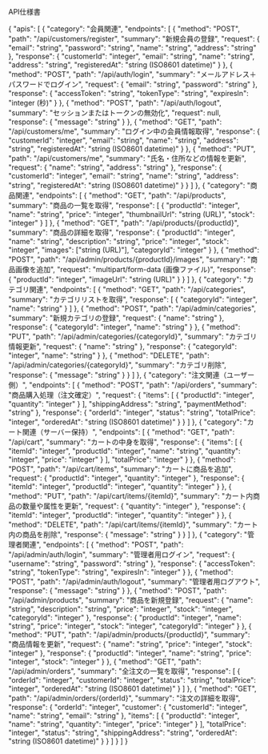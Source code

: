 API仕様書



{
  "apis": [
    {
      "category": "会員関連",
      "endpoints": [
        {
          "method": "POST",
          "path": "/api/customers/register",
          "summary": "新規会員の登録",
          "request": {
            "email": "string",
            "password": "string",
            "name": "string",
            "address": "string"
          },
          "response": {
            "customerId": "integer",
            "email": "string",
            "name": "string",
            "address": "string",
            "registeredAt": "string (ISO8601 datetime)"
          }
        },
        {
          "method": "POST",
          "path": "/api/auth/login",
          "summary": "メールアドレス＋パスワードでログイン",
          "request": {
            "email": "string",
            "password": "string"
          },
          "response": {
            "accessToken": "string",
            "tokenType": "string",
            "expiresIn": "integer (秒)"
          }
        },
        {
          "method": "POST",
          "path": "/api/auth/logout",
          "summary": "セッションまたはトークンの無効化",
          "request": null,
          "response": {
            "message": "string"
          }
        },
        {
          "method": "GET",
          "path": "/api/customers/me",
          "summary": "ログイン中の会員情報取得",
          "response": {
            "customerId": "integer",
            "email": "string",
            "name": "string",
            "address": "string",
            "registeredAt": "string (ISO8601 datetime)"
          }
        },
        {
          "method": "PUT",
          "path": "/api/customers/me",
          "summary": "氏名・住所などの情報を更新",
          "request": {
            "name": "string",
            "address": "string"
          },
          "response": {
            "customerId": "integer",
            "email": "string",
            "name": "string",
            "address": "string",
            "registeredAt": "string (ISO8601 datetime)"
          }
        }
      ]
    },
    {
      "category": "商品関連",
      "endpoints": [
        {
          "method": "GET",
          "path": "/api/products",
          "summary": "商品の一覧を取得",
          "response": [
            {
              "productId": "integer",
              "name": "string",
              "price": "integer",
              "thumbnailUrl": "string (URL)",
              "stock": "integer"
            }
          ]
        },
        {
          "method": "GET",
          "path": "/api/products/{productId}",
          "summary": "商品の詳細を取得",
          "response": {
            "productId": "integer",
            "name": "string",
            "description": "string",
            "price": "integer",
            "stock": "integer",
            "images": ["string (URL)"],
            "categoryId": "integer"
          }
        },
        {
          "method": "POST",
          "path": "/api/admin/products/{productId}/images",
          "summary": "商品画像を追加",
          "request": "multipart/form-data (画像ファイル)",
          "response": {
            "productId": "integer",
            "imageUrl": "string (URL)"
          }
        }
      ]
    },
    {
      "category": "カテゴリ関連",
      "endpoints": [
        {
          "method": "GET",
          "path": "/api/categories",
          "summary": "カテゴリリストを取得",
          "response": [
            {
              "categoryId": "integer",
              "name": "string"
            }
          ]
        },
        {
          "method": "POST",
          "path": "/api/admin/categories",
          "summary": "新規カテゴリの登録",
          "request": {
            "name": "string"
          },
          "response": {
            "categoryId": "integer",
            "name": "string"
          }
        },
        {
          "method": "PUT",
          "path": "/api/admin/categories/{categoryId}",
          "summary": "カテゴリ情報更新",
          "request": {
            "name": "string"
          },
          "response": {
            "categoryId": "integer",
            "name": "string"
          }
        },
        {
          "method": "DELETE",
          "path": "/api/admin/categories/{categoryId}",
          "summary": "カテゴリ削除",
          "response": {
            "message": "string"
          }
        }
      ]
    },
    {
      "category": "注文関連（ユーザー側）",
      "endpoints": [
        {
          "method": "POST",
          "path": "/api/orders",
          "summary": "商品購入処理（注文確定）",
          "request": {
            "items": [
              {
                "productId": "integer",
                "quantity": "integer"
              }
            ],
            "shippingAddress": "string",
            "paymentMethod": "string"
          },
          "response": {
            "orderId": "integer",
            "status": "string",
            "totalPrice": "integer",
            "orderedAt": "string (ISO8601 datetime)"
          }
        }
      ]
    },
    {
      "category": "カート関連（サーバー保持）",
      "endpoints": [
        {
          "method": "GET",
          "path": "/api/cart",
          "summary": "カートの中身を取得",
          "response": {
            "items": [
              {
                "itemId": "integer",
                "productId": "integer",
                "name": "string",
                "quantity": "integer",
                "price": "integer"
              }
            ],
            "totalPrice": "integer"
          }
        },
        {
          "method": "POST",
          "path": "/api/cart/items",
          "summary": "カートに商品を追加",
          "request": {
            "productId": "integer",
            "quantity": "integer"
          },
          "response": {
            "itemId": "integer",
            "productId": "integer",
            "quantity": "integer"
          }
        },
        {
          "method": "PUT",
          "path": "/api/cart/items/{itemId}",
          "summary": "カート内商品の数量や属性を更新",
          "request": {
            "quantity": "integer"
          },
          "response": {
            "itemId": "integer",
            "productId": "integer",
            "quantity": "integer"
          }
        },
        {
          "method": "DELETE",
          "path": "/api/cart/items/{itemId}",
          "summary": "カート内の商品を削除",
          "response": {
            "message": "string"
          }
        }
      ]
    },
    {
      "category": "管理者関連",
      "endpoints": [
        {
          "method": "POST",
          "path": "/api/admin/auth/login",
          "summary": "管理者用ログイン",
          "request": {
            "username": "string",
            "password": "string"
          },
          "response": {
            "accessToken": "string",
            "tokenType": "string",
            "expiresIn": "integer"
          }
        },
        {
          "method": "POST",
          "path": "/api/admin/auth/logout",
          "summary": "管理者用ログアウト",
          "response": {
            "message": "string"
          }
        },
        {
          "method": "POST",
          "path": "/api/admin/products",
          "summary": "商品を新規登録",
          "request": {
            "name": "string",
            "description": "string",
            "price": "integer",
            "stock": "integer",
            "categoryId": "integer"
          },
          "response": {
            "productId": "integer",
            "name": "string",
            "price": "integer",
            "stock": "integer",
            "categoryId": "integer"
          }
        },
        {
          "method": "PUT",
          "path": "/api/admin/products/{productId}",
          "summary": "商品情報を更新",
          "request": {
            "name": "string",
            "price": "integer",
            "stock": "integer"
          },
          "response": {
            "productId": "integer",
            "name": "string",
            "price": "integer",
            "stock": "integer"
          }
        },
        {
          "method": "GET",
          "path": "/api/admin/orders",
          "summary": "全注文の一覧を取得",
          "response": [
            {
              "orderId": "integer",
              "customerId": "integer",
              "status": "string",
              "totalPrice": "integer",
              "orderedAt": "string (ISO8601 datetime)"
            }
          ]
        },
        {
          "method": "GET",
          "path": "/api/admin/orders/{orderId}",
          "summary": "注文の詳細を取得",
          "response": {
            "orderId": "integer",
            "customer": {
              "customerId": "integer",
              "name": "string",
              "email": "string"
            },
            "items": [
              {
                "productId": "integer",
                "name": "string",
                "quantity": "integer",
                "price": "integer"
              }
            ],
            "totalPrice": "integer",
            "status": "string",
            "shippingAddress": "string",
            "orderedAt": "string (ISO8601 datetime)"
          }
        }
      ]
    }
  ]
}
